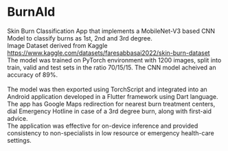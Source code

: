 # BurnAId
Skin Burn Classification App that implements a MobileNet-V3 based CNN Model to classify burns as 1st, 2nd and 3rd degree. <br>
Image Dataset derived from Kaggle https://www.kaggle.com/datasets/faresabbasai2022/skin-burn-dataset <br>
The model was trained on PyTorch environment with 1200 images, split into train, valid and test sets in the ratio 70/15/15. The CNN model acheived an accuracy of 89%. <br><br>
The model was then exported using TorchScript and integrated into an Android application developed in a Flutter framework using Dart language.<br>
The app has Google Maps redirection for nearest burn treatment centers, dial Emergency Hotline in case of a 3rd degree burn, along with first-aid advice.<br>
The application was effective for on-device inference and provided consistency to non-specialists in low resource or emergency health-care settings. 



